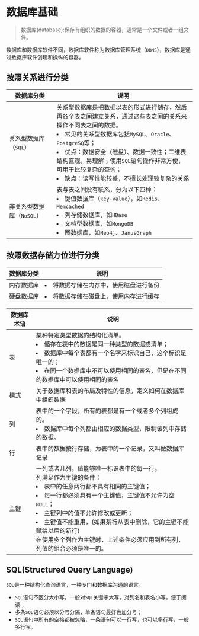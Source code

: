 
# 数据库基础

> 数据库(database):保存有组织的数据的容器，通常是一个文件或者一组文件。

数据库和数据库软件不同，数据库软件称为数据库管理系统（`DBMS`），数据库是通过数据库软件创建和操纵的容器。

## 按照关系进行分类
|数据库分类|说明|
|-|-|
|关系型数据库（`SQL`）|关系型数据库是把数据以表的形式进行储存，然后再各个表之间建立关系，通过这些表之间的关系来操作不同表之间的数据。<li>常见的关系型数据库包括`MySQL`、`Oracle`、`PostgreSQ`等；<li>优点：数据安全（磁盘）、数据一致性；二维表结构直观，易理解；使用`SQL`语句操作非常方便，可用于比较复杂的查询；<li>缺点：读写性能较差，不擅长处理较复杂的关系|
|非关系型数据库（`NoSQL`）|表与表之间没有联系，分为以下四种：<li>键值数据库（`key-value`），如`Redis`、`Memcached`<li>列存储数据库，如`HBase`<li>文档型数据库，如`MongoDB`<li>图数据库，如`Neo4j`、`JanusGraph`|

## 按照数据存储方位进行分类
|数据库分类|说明|
|-|-|
|内存数据库|<li>将数据存储在内存中，使用磁盘进行备份|
|硬盘数据库|<li>将数据存储在磁盘上，使用内存进行缓存|

|数据库术语|说明|
|-|-|
|表|某种特定类型数据的结构化清单。<li>储存在表中的数据是同一种类型的数据或清单；<li>数据库中每个表都有一个名字来标识自己，这个标识是唯一的；<li>在同一个数据库中不可以使用相同的表名，但是在不同的数据库中可以使用相同的表名|
|模式|关于数据库和表的布局及特性的信息，定义如何在数据库中组织数据|
|列|表中的一个字段，所有的表都是有一个或者多个列组成的。<li>数据库中每个列都由相应的数据类型，限制该列中存储的数据。|
|行|表中的数据按行存储，为表中的一个记录，又叫做数据库记录|
|主键|一列或者几列，值能够唯一标识表中的每一行。<br>列满足作为主键的条件：<li>表中的任意两行都不具有相同的主键值；<li>每一行都必须具有一个主键值，主键值不允许为空`NULL`；<li>主键列中的值不允许修改或更新；<li>主键值不能重用，(如果某行从表中删除，它的主键不能赋给以后的新行)<br>在使用多个列作为主键时，上述条件必须应用到所有列，列值的组合必须是唯一的。|


## SQL(Structured Query Language)

`SQL`是一种结构化查询语言，一种专门和数据库沟通的语言。

- `SQL`语句不区分大小写，一般对`SQL`关键字大写，对列名和表名小写，便于阅读；
- 多条`SQL`语句必须以分号分隔，单条语句最好也加分号；
- `SQL`语句中所有的空格都被忽略，一条语句可以一行写，也可以多行写，一般多行写。
